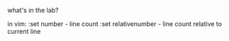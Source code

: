 what's in the lab?


in vim:
	:set number - line count
	:set relativenumber - line count relative to current line
